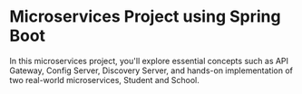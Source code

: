 # Microservices Project using Spring Boot


In this microservices project, you'll explore essential concepts such as API Gateway, Config Server, Discovery Server, and hands-on implementation of two real-world microservices, Student and School.
